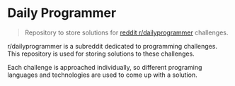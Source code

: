 # Daily Programmer

> Repository to store solutions for [reddit r/dailyprogrammer](https://www.reddit.com/r/dailyprogrammer/) challenges.

r/dailyprogrammer is a subreddit dedicated to programming challenges. This repository is used for storing solutions to these challenges.

Each challenge is approached individually, so different programing languages and technologies are used to come up with a solution.